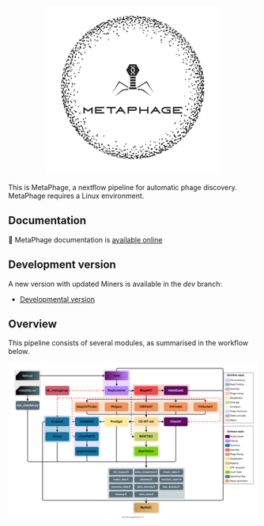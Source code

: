 
<p align="center">
  <a href="https://MattiaPandolfoVR.github.io/MetaPhage/"><img src="./docs/imgs/metaphage-logo.png"></a>
</p>

This is MetaPhage, a nextflow pipeline for automatic phage discovery. 
MetaPhage requires a Linux environment.

## Documentation

:book: MetaPhage documentation is [available online](https://MattiaPandolfoVR.github.io/MetaPhage/)

## Development version

A new version with updated Miners is available in the *dev* branch:

* [Developmental version](https://github.com/MattiaPandolfoVR/MetaPhage/tree/dev#readme)

## Overview

This pipeline consists of several modules, as summarised in the workflow below.

<p align="center">
  <a href="https://MattiaPandolfoVR.github.io/MetaPhage/"><img src="./figures/metaphage.drawio.svg"></a>
</p>


